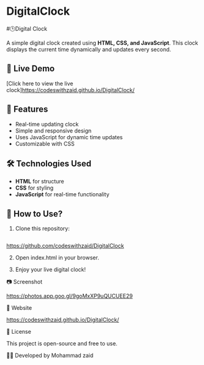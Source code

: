 # DigitalClock
#🕒Digital Clock  

A simple digital clock created using **HTML, CSS, and JavaScript**. This clock displays the current time dynamically and updates every second.  

## 🚀 Live Demo  
[Click here to view the live clock]https://codeswithzaid.github.io/DigitalClock/

## 📌 Features  
- Real-time updating clock  
- Simple and responsive design  
- Uses JavaScript for dynamic time updates  
- Customizable with CSS  

## 🛠️ Technologies Used  
- **HTML** for structure  
- **CSS** for styling  
- **JavaScript** for real-time functionality  

## 📖 How to Use?  
1. Clone this repository:  
   ```sh
https://github.com/codeswithzaid/DigitalClock

2. Open index.html in your browser.


3. Enjoy your live digital clock!



📷 Screenshot

https://photos.app.goo.gl/9goMxXP9uQUCUEE29

🔗 Website

https://codeswithzaid.github.io/DigitalClock/

📜 License

This project is open-source and free to use.

👨‍💻 Developed by
Mohammad zaid

